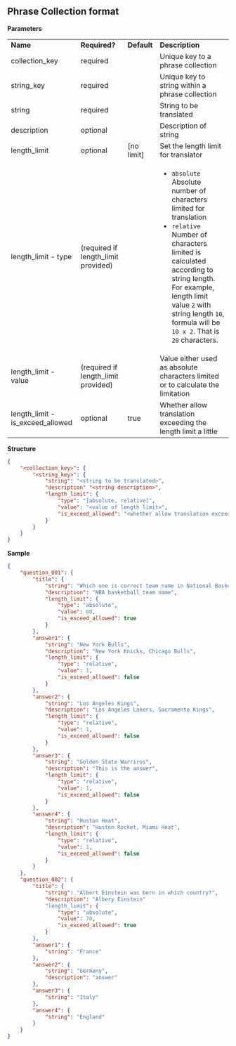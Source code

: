 ## Phrase Collection format
**Parameters**

<table>
    <tr>
        <td><strong>Name</strong></td>
        <td><strong>Required?</strong></td>
        <td><strong>Default</strong></td>
        <td><strong>Description</strong></td>
    </tr>
    <tr>
        <td>collection_key</td>
        <td>required</td>
        <td></td>
        <td>Unique key to a phrase collection</td>
    </tr>
    <tr>
        <td>string_key</td>
        <td>required</td>
        <td></td>
        <td>Unique key to string within a phrase collection</td>
    </tr>
    <tr>
        <td>string</td>
        <td>required</td>
        <td></td>
        <td>String to be translated</td>
    </tr>
    <tr>
        <td>description</td>
        <td>optional</td>
        <td></td>
        <td>Description of string</td>
    </tr>
    <tr>
        <td>length_limit</td>
        <td>optional</td>
        <td>[no limit]</td>
        <td>Set the length limit for translator</td>
    </tr>
    <tr>
        <td>length_limit - type</td>
        <td>(required if length_limit provided)</td>
        <td></td>
        <td>
            <ul>
                <li>
                    <code>absolute</code>
                    <br>
                    Absolute number of characters limited for translation
                </li>
                <li>
                    <code>relative</code>
                    <br>
                    Number of characters limited is calculated according to string length. For example, length limit value <code>2</code> with string length <code>10</code>, formula will be <code>10 x 2</code>. That is <code>20</code> characters.
                </li>
            </ul>
        </td>
    </tr>
    <tr>
        <td>length_limit - value</td>
        <td>(required if length_limit provided)</td>
        <td></td>
        <td>Value either used as absolute characters limited or to calculate the limitation</td>
    </tr>
    <tr>
        <td>length_limit - is_exceed_allowed</td>
        <td>optional</td>
        <td>true</td>
        <td>Whether allow translation exceeding the length limit a little</td>
    </tr>
</table>

**Structure**

``` json
{
    "<collection_key>": {
        "<string_key>": {
            "string": "<string to be translated>",
            "description" "<string description>",
            "length_limit": {
                "type": "[absolute, relative]",
                "value": "<value of length limit>",
                "is_exceed_allowed": "<whether allow translation exceeding the length limit a little>"
            }
        }
    }
}
```

**Sample**

``` json
{
    "question_001": {
        "title": {
            "string": "Which one is correct team name in National Basketball Association (NBA)?",
            "description": "NBA basketball team name",
            "length_limit": {
                "type": "absolute",
                "value": 80,
                "is_exceed_allowed": true
            }
        },
        "answer1": {
            "string": "New York Bulls",
            "description": "New York Knicks, Chicago Bulls",
            "length_limit": {
                "type": "relative",
                "value": 1,
                "is_exceed_allowed": false
            }
        },
        "answer2": {
            "string": "Los Angeles Kings",
            "description": "Los Angeles Lakers, Sacramento Kings",
            "length_limit": {
                "type": "relative",
                "value": 1,
                "is_exceed_allowed": false
            }
        },
        "answer3": {
            "string": "Golden State Warriros",
            "description": "This is the answer",
            "length_limit": {
                "type": "relative",
                "value": 1,
                "is_exceed_allowed": false
            }
        },
        "answer4": {
            "string": "Huston Heat",
            "description": "Huston Rocket, Miami Heat",
            "length_limit": {
                "type": "relative",
                "value": 1,
                "is_exceed_allowed": false
            }
        }
    },
    "question_002": {
        "title": {
            "string": "Albert Einstein was born in which country?",
            "description": "Albery Einstein"
            "length_limit": {
                "type": "absolute",
                "value": 70,
                "is_exceed_allowed": true
            }
        },
        "answer1": {
            "string": "France"
        },
        "answer2": {
            "string": "Germany",
            "description": "answer"
        },
        "answer3": {
            "string": "Italy"
        },
        "answer4": {
            "string": "England"
        }
    }
}
```
